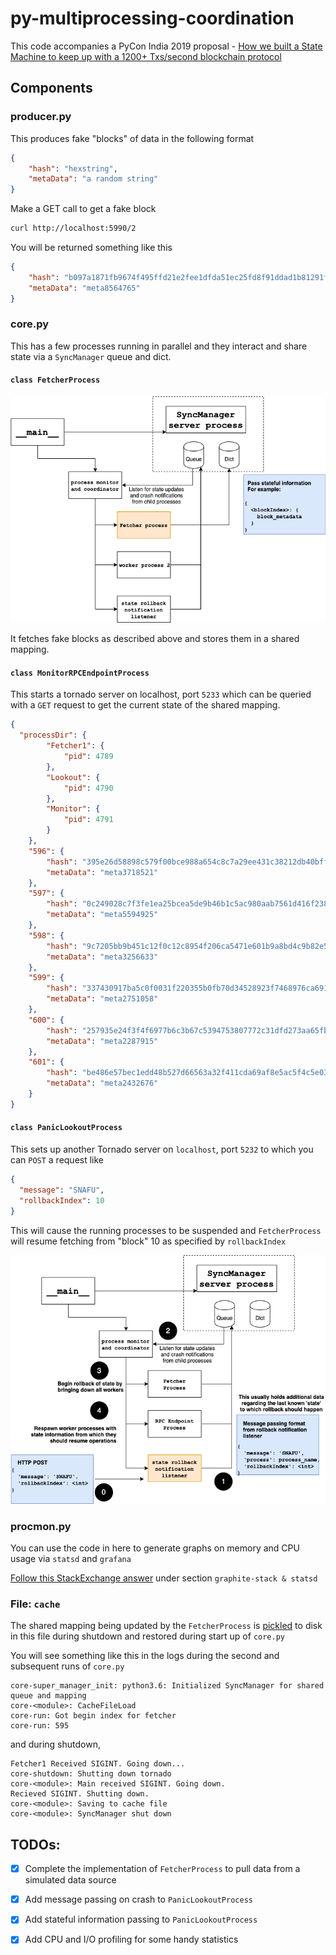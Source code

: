 # py-multiprocessing-coordination

This code accompanies a PyCon India 2019 proposal - [How we built a State Machine to keep up with a 1200+ Txs/second blockchain protocol
](https://in.pycon.org/cfp/2019/proposals/how-we-built-a-state-machine-to-keep-up-with-a-1200-txssecond-blockchain-protocol) 

## Components

### producer.py
This produces fake "blocks" of data in the following format

```json
{
    "hash": "hexstring",
    "metaData": "a random string"
}
``` 

Make a GET call to get a fake block
```bash
curl http://localhost:5990/2
```

You will be returned something like this

```json
{
    "hash": "b097a1871fb9674f495ffd21e2fee1dfda51ec25fd8f91ddad1b81291f120f6a",
    "metaData": "meta8564765"
}
```

### core.py

This has a few processes running in parallel and they interact and share state via a `SyncManager` queue and dict.

#### `class FetcherProcess`
![process tree hierarchy](assets/img/mp-processtree-fetcher.png)

It fetches fake blocks as described above and stores them in a shared mapping.

#### `class MonitorRPCEndpointProcess`

This starts a tornado server on localhost, port `5233` which can be queried with a `GET` request to get the current state of the shared mapping.

```json
{
  "processDir": {
        "Fetcher1": {
            "pid": 4789
        },
        "Lookout": {
            "pid": 4790
        },
        "Monitor": {
            "pid": 4791
        }
    },
    "596": {
        "hash": "395e26d58898c579f00bce988a654c8c7a29ee431c38212db40bffbdd02d7103",
        "metaData": "meta3718521"
    },
    "597": {
        "hash": "0c249028c7f3fe1ea25bcea5de9b46b1c5ac980aab7561d416f23852b4b9d9e2",
        "metaData": "meta5594925"
    },
    "598": {
        "hash": "9c7205bb9b451c12f0c12c8954f206ca5471e601b9a8bd4c9b82e5d9b38be527",
        "metaData": "meta3256633"
    },
    "599": {
        "hash": "337430917ba5c0f0031f220355b0fb70d34528923f7468976ca6912762434094",
        "metaData": "meta2751058"
    },
    "600": {
        "hash": "257935e24f3f4f6977b6c3b67c5394753807772c31dfd273aa65fb7ed4adca6c",
        "metaData": "meta2287915"
    },
    "601": {
        "hash": "be486e57bec1edd48b527d66563a32f411cda69af8e5ac5f4c5e03890c80dd1f",
        "metaData": "meta2432676"
    }
}
```

#### `class PanicLookoutProcess`
This sets up another Tornado server on `localhost`, port `5232` to which you can `POST` a request like

```json
{
  "message": "SNAFU",
  "rollbackIndex": 10
}

```

This will cause the running processes to be suspended and `FetcherProcess` will resume fetching from "block" 10 as specified by `rollbackIndex`

![state rollback](assets/img/mp-processtree-rollback-post.png)

### procmon.py

You can use the code in here to generate graphs on memory and CPU usage via `statsd` and `grafana`

[Follow this StackExchange answer](https://unix.stackexchange.com/a/414770) under section `graphite-stack & statsd`

### File: `cache`
The shared mapping being updated by the `FetcherProcess` is [pickled](https://docs.python.org/3/library/pickle.html) to disk in this file during shutdown and restored during start up of `core.py`

You will see something like this in the logs during the second and subsequent runs of `core.py`

``` 
core-super_manager_init: python3.6: Initialized SyncManager for shared queue and mapping
core-<module>: CacheFileLoad
core-run: Got begin index for fetcher
core-run: 595
``` 

and during shutdown,

``` 
Fetcher1 Received SIGINT. Going down...
core-shutdown: Shutting down tornado
core-<module>: Main received SIGINT. Going down.
Recieved SIGINT. Shutting down.
core-<module>: Saving to cache file
core-<module>: SyncManager shut down
```

## TODOs:

- [x] Complete the implementation of `FetcherProcess` to pull data from a simulated data source

- [x] Add message passing on crash to `PanicLookoutProcess`

- [x] Add stateful information passing to `PanicLookoutProcess`

- [x] Add CPU and I/O profiling for some handy statistics
